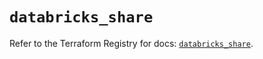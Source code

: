 # `databricks_share`

Refer to the Terraform Registry for docs: [`databricks_share`](https://registry.terraform.io/providers/databricks/databricks/1.83.0/docs/resources/share).
